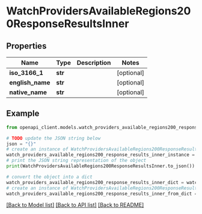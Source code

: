 # WatchProvidersAvailableRegions200ResponseResultsInner


## Properties

Name | Type | Description | Notes
------------ | ------------- | ------------- | -------------
**iso_3166_1** | **str** |  | [optional] 
**english_name** | **str** |  | [optional] 
**native_name** | **str** |  | [optional] 

## Example

```python
from openapi_client.models.watch_providers_available_regions200_response_results_inner import WatchProvidersAvailableRegions200ResponseResultsInner

# TODO update the JSON string below
json = "{}"
# create an instance of WatchProvidersAvailableRegions200ResponseResultsInner from a JSON string
watch_providers_available_regions200_response_results_inner_instance = WatchProvidersAvailableRegions200ResponseResultsInner.from_json(json)
# print the JSON string representation of the object
print(WatchProvidersAvailableRegions200ResponseResultsInner.to_json())

# convert the object into a dict
watch_providers_available_regions200_response_results_inner_dict = watch_providers_available_regions200_response_results_inner_instance.to_dict()
# create an instance of WatchProvidersAvailableRegions200ResponseResultsInner from a dict
watch_providers_available_regions200_response_results_inner_from_dict = WatchProvidersAvailableRegions200ResponseResultsInner.from_dict(watch_providers_available_regions200_response_results_inner_dict)
```
[[Back to Model list]](../README.md#documentation-for-models) [[Back to API list]](../README.md#documentation-for-api-endpoints) [[Back to README]](../README.md)


